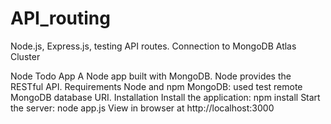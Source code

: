 # API_routing
Node.js, Express.js, testing API routes. Connection  to MongoDB Atlas Cluster

Node Todo App
A Node app built with MongoDB.
Node provides the RESTful API.
Requirements
Node and npm
MongoDB: used test remote MongoDB database URI.
Installation
Install the application: npm install
Start the server: node app.js
View in browser at http://localhost:3000
